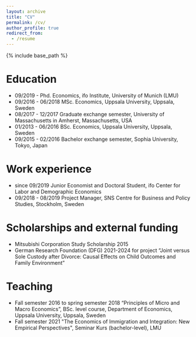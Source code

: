 ```yaml
---
layout: archive
title: "CV"
permalink: /cv/
author_profile: true
redirect_from:
  - /resume
---
```


{% include base_path %}

Education
======
* 09/2019 -         Phd. Economics, ifo Institute, University of Munich (LMU)
* 09/2016 - 06/2018 MSc. Economics, Uppsala University, Uppsala, Sweden
* 08/2017 - 12/2017 Graduate exchange semester, University of Massachusetts in Amherst, Massachusetts, USA
* 01/2013 - 06/2016 BSc. Economics, Uppsala University, Uppsala, Sweden
* 09/2015 - 02/2016 Bachelor exchange semester, Sophia University, Tokyo, Japan

Work experience
======
* since 09/2019 Junior Economist and Doctoral Student, ifo Center for Labor and Demographic Economics
* 09/2018 - 08/2019 Project Manager, SNS Centre for Business and Policy Studies, Stockholm, Sweden

Scholarships and external funding
======
* Mitsubishi Corporation Study Scholarship 2015
* German Research Foundation (DFG) 2021-2024 for project “Joint versus Sole Custody after Divorce: Causal Effects on Child Outcomes and Family Environment”

Teaching
======
* Fall semester 2016 to spring semester 2018 “Principles of Micro and Macro Economics”, BSc. level course, Department of Economics, Uppsala University, Uppsala, Sweden
* Fall semester 2021 "The Economics of Immigration and Integration: New Empirical Perspectives", Seminar Kurs (bachelor-level), LMU
